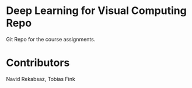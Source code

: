 Deep Learning for Visual Computing Repo
======================

Git Repo for the course assignments.

Contributors
==========================
Navid Rekabsaz, Tobias Fink
